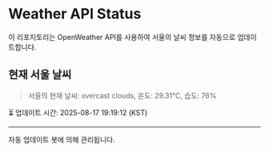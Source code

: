 
# Weather API Status

이 리포지토리는 OpenWeather API를 사용하여 서울의 날씨 정보를 자동으로 업데이트합니다.

## 현재 서울 날씨
> 서울의 현재 날씨: overcast clouds, 온도: 29.31°C, 습도: 76%

⏳ 업데이트 시간: 2025-08-17 19:19:12 (KST)

---
자동 업데이트 봇에 의해 관리됩니다.
